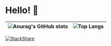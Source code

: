 # Hello! 👋 
| ![Anurag's GitHub stats](https://github-readme-stats.vercel.app/api?username=aydgn&count_private=true&langs_count=true&show_icons=true) | ![Top Langs](https://github-readme-stats.vercel.app/api/top-langs/?username=aydgn) |
|---|---|


[![StackShare](http://img.shields.io/badge/tech-stack-0690fa.svg?style=flat)](https://stackshare.io/ayd/my-stack)
